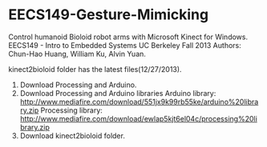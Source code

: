 EECS149-Gesture-Mimicking
=========================
Control humanoid Bioloid robot arms with Microsoft Kinect for Windows. 
EECS149 - Intro to Embedded Systems
UC Berkeley
Fall 2013
Authors: Chun-Hao Huang, William Ku, Alvin Yuan. 

kinect2bioloid folder has the latest files(12/27/2013).
1. Download Processing and Arduino. 
2. Download Processing and Arduino libraries
  Arduino library: http://www.mediafire.com/download/551jx9k99rb55ke/arduino%20library.zip
  Processing library: http://www.mediafire.com/download/ewlap5kjt6el04c/processing%20library.zip
3. Download kinect2bioloid folder. 
